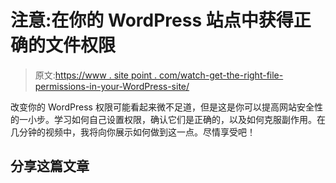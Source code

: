 # 注意:在你的 WordPress 站点中获得正确的文件权限

> 原文:[https://www . site point . com/watch-get-the-right-file-permissions-in-your-WordPress-site/](https://www.sitepoint.com/watch-get-the-right-file-permissions-in-your-wordpress-site/)

改变你的 WordPress 权限可能看起来微不足道，但是这是你可以提高网站安全性的一小步。学习如何自己设置权限，确认它们是正确的，以及如何克服副作用。在几分钟的视频中，我将向你展示如何做到这一点。尽情享受吧！

## 分享这篇文章